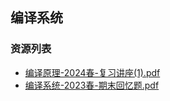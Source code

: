 ## 编译系统

### 资源列表

- [编译原理-2024春-复习讲座(1).pdf](https://raw.githubusercontent.com/HIT-FC-OpenCS/CS_Courses/main/公共课程/编译系统/课程复习资料/编译原理-2024春-复习讲座(1).pdf)
- [编译系统-2023春-期末回忆题.pdf](https://raw.githubusercontent.com/HIT-FC-OpenCS/CS_Courses/main/公共课程/编译系统/课程练习题目/编译系统-2023春-期末回忆题.pdf)
